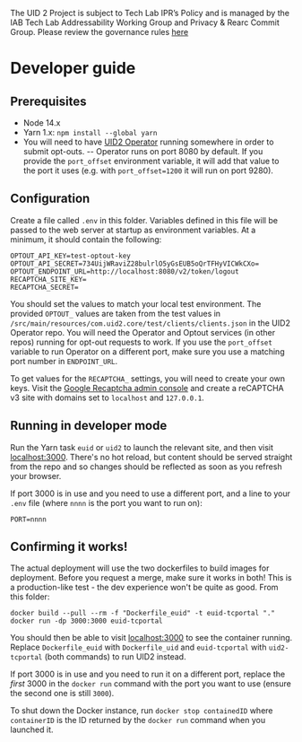 The UID 2 Project is subject to Tech Lab IPR’s Policy and is managed by the IAB Tech Lab Addressability Working Group and Privacy & Rearc Commit Group. Please review the governance rules [here](https://github.com/IABTechLab/uid2-core/blob/master/Software%20Development%20and%20Release%20Procedures.md)

# Developer guide

## Prerequisites

- Node 14.x
- Yarn 1.x: `npm install --global yarn`
- You will need to have [UID2 Operator](https://github.com/IABTechLab/uid2-operator) running somewhere in order to submit opt-outs.
-- Operator runs on port 8080 by default. If you provide the `port_offset` environment variable, it will add that value to the port it uses (e.g. with `port_offset=1200` it will run on port 9280).

## Configuration

Create a file called `.env` in this folder. Variables defined in this file will be passed to the web server at startup as environment variables. At a minimum, it should contain the following:

```
OPTOUT_API_KEY=test-optout-key
OPTOUT_API_SECRET=734UijWRaviZ28bulrlO5yGsEUB5oQrTFHyVICWkCXo=
OPTOUT_ENDPOINT_URL=http://localhost:8080/v2/token/logout
RECAPTCHA_SITE_KEY=
RECAPTCHA_SECRET=
```

You should set the values to match your local test environment. The provided `OPTOUT_` values are taken from the test values in `/src/main/resources/com.uid2.core/test/clients/clients.json` in the UID2 Operator repo. You will need the Operator and Optout services (in other repos) running for opt-out requests to work. If you use the `port_offset` variable to run Operator on a different port, make sure you use a matching port number in `ENDPOINT_URL`.

To get values for the `RECAPTCHA_` settings, you will need to create your own keys. Visit the [Google Recaptcha admin console](https://www.google.com/recaptcha/admin/) and create a reCAPTCHA v3 site with domains set to `localhost` and `127.0.0.1`.

## Running in developer mode

Run the Yarn task `euid` or `uid2` to launch the relevant site, and then visit [localhost:3000](http://localhost:3000/). There's no hot reload, but content should be served straight from the repo and so changes should be reflected as soon as you refresh your browser.

If port 3000 is in use and you need to use a different port, and a line to your `.env` file (where `nnnn` is the port you want to run on):
```
PORT=nnnn
```

## Confirming it works!

The actual deployment will use the two dockerfiles to build images for deployment. Before you request a merge, make sure it works in both! This is a production-like test - the dev experience won't be quite as good. From this folder:

```
docker build --pull --rm -f "Dockerfile_euid" -t euid-tcportal "."
docker run -dp 3000:3000 euid-tcportal
```

You should then be able to visit [localhost:3000](http://localhost:3000/) to see the container running. Replace `Dockerfile_euid` with `Dockerfile_uid` and `euid-tcportal` with `uid2-tcportal` (both commands) to run UID2 instead.

If port 3000 is in use and you need to run it on a different port, replace the *first* 3000 in the `docker run` command with the port you want to use (ensure the second one is still `3000`).

To shut down the Docker instance, run `docker stop containedID` where `containerID` is the ID returned by the `docker run` command when you launched it.
